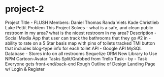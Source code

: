# project-2

Project Title - FLUSH
    Members: Daniel Thomas
             Randa Viets
             Kade Christlieb
             Luke Pettit
Problem This Project Solves -
    what is a safe, and clean public restroom in my area?
    what is the nicest restroom in my area?
Description - Social Media App that user can track the bathrooms that they go #2 in -
                    ability to rate on a 5 Star basis
                    map with pins of toilets tracked
                    TMI button that includes blog-type info for each toilet
API 
    - Google API
MySQL Database - Stores info on all restrooms
        Sequelize ORM
New Library to Use
    NPM Cartoon-Avatar
Tasks
    Split/Grabbed from Trello
    Task - by - Task
    Everyone gets front-end/back-end
Rough Outline of Design
    Landing Page w/ Login & Register